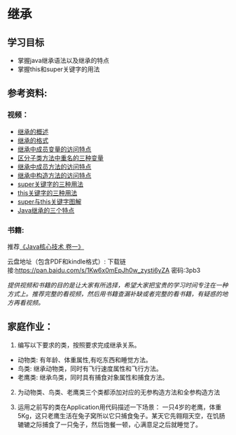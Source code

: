 # 继承

## 学习目标
- 掌握java继承语法以及继承的特点
- 掌握this和super关键字的用法

## 参考资料:
### 视频：
- [继承的概述](https://www.bilibili.com/video/av79312032?p=152)
- [继承的格式](https://www.bilibili.com/video/av79312032?p=153)
- [继承中成员变量的访问特点](https://www.bilibili.com/video/av79312032?p=154)
- [区分子类方法中重名的三种变量](https://www.bilibili.com/video/av79312032?p=155)
- [继承中成员方法的访问特点](https://www.bilibili.com/video/av79312032?p=156)
- [继承中构造方法的访问特点](https://www.bilibili.com/video/av79312032?p=160)
- [super关键字的三种用法](https://www.bilibili.com/video/av79312032?p=161)
- [this关键字的三种用法](https://www.bilibili.com/video/av79312032?p=162)
- [super与this关键字图解](https://www.bilibili.com/video/av79312032?p=163)
- [Java继承的三个特点](https://www.bilibili.com/video/av79312032?p=164)

### 书籍:
推荐[《Java核心技术 卷一》](https://tws-courses-resource.s3.cn-north-1.amazonaws.com.cn/NCT/Java%E6%A0%B8%E5%BF%83%E6%8A%80%E6%9C%AF%E3%80%80%E5%8D%B7%E2%85%A0%E3%80%80%E5%9F%BA%E7%A1%80%E7%9F%A5%E8%AF%86%EF%BC%88%E5%8E%9F%E4%B9%A6%E7%AC%AC10%E7%89%88.pdf) 

云盘地址（包含PDF和kindle格式）:
下载链接:https://pan.baidu.com/s/1Kw6x0mEpJh0w_zysti6yZA  密码:3pb3

_提供视频和书籍的目的是让大家有所选择，希望大家把宝贵的学习时间专注在一种方式上。推荐完整的看视频，然后用书籍查漏补缺或者完整的看书籍，有疑惑的地方再看视频。_

## 家庭作业：

1. 编写以下要求的类，按照要求完成继承关系。
  * 动物类: 有年龄、体重属性,有吃东西和睡觉方法。
  * 鸟类: 继承动物类，同时有飞行速度属性和飞行方法。
  * 老鹰类: 继承鸟类，同时具有捕食对象属性和捕食方法。

2. 为动物类、鸟类、老鹰类三个类都添加对应的无参构造方法和全参构造方法

3. 运用之前写的类在Application用代码描述一下场景：
一只4岁的老鹰，体重5Kg，这只老鹰生活在兔子窝所以它只捕食兔子。某天它先翱翔天空，在饥肠辘辘之际捕食了一只兔子，然后饱餐一顿，心满意足之后就睡觉了。







